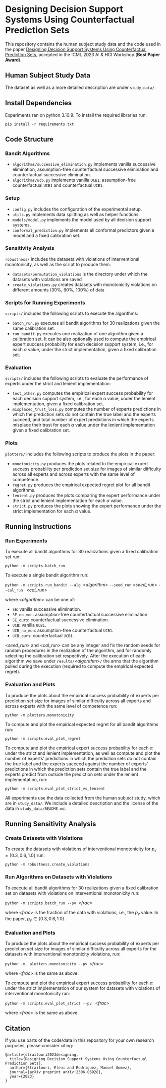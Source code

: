 # Designing Decision Support Systems Using Counterfactual Prediction Sets

This repository contains the human subject study data and the code used in the paper [Designing Decision Support Systems Using Counterfactual Prediction Sets](https://arxiv.org/abs/2306.03928), accepted in the ICML 2023 AI & HCI Workshop (**Best Paper Award**).

## **Human Subject Study Data**
The dataset as well as a more detailed description are under ```study_data/```.  

## **Install Dependencies**

Experiments ran on python 3.10.9. To install the required libraries run:

```pip install -r requirements.txt```


## **Code Structure**

### **Bandit Algorithms**
* ```algorithms/successive_elimination.py``` implements vanilla successive elimination, assumption-free counterfactual successive elimination and counterfactual successive elimination.
* ```algorithms/ucb.py``` implements vanilla $\texttt{UCB1}$, assumption-free counterfactual $\texttt{UCB1}$ and counterfactual $\texttt{UCB1}$.

### **Setup**
* ```config.py``` includes the configuration of the experimental setup.
* ```utils.py```  implements data splitting as well as helper functions.
* ```models/model.py``` implements the model used by all decision support systems.
* ```conformal_prediction.py``` implements all conformal predictors given a model and a fixed calibration set.

### **Sensitivity Analysis**
```robustness/``` includes the datasets with violations of interventional monotonicity, as well as the script to produce them:
* ```datasets/permutation_violations``` is the directory under which the datasets with violations are saved 
* ```create_violations.py``` creates datasets with monotonicity violations on different amounts (30%, 60%, 100%) of data

### **Scripts for Running Experiments**
```scripts/``` includes the following scripts to execute the algorithms:
* ```batch_run.py``` executes all bandit algorithms for 30 realizations given the same calibration set.
* ```run_bandit.py``` executes one realization of one algorithm given a calibration set. It can be also optionally used to compute the empirical expert success probability for each decision support system, i.e., for each $\alpha$ value, under the strict implementation, given a fixed calibration set.

### **Evaluation**
```scripts/``` includes the following scripts to evaluate the performance of experts under the strict and lenient implementation:
* ```test_other.py``` computes the empirical expert success probability for each decision support system, i.e., for each $\alpha$ value, under the lenient implementation, given a fixed calibration set.
* ```misplaced_trust_loss.py``` computes the number of experts predictions in which the prediction sets do not contain the true label and the experts succeed, and total number of expert predictions in which the experts misplace their trust for each $\alpha$ value under the lenient implementation given a fixed calibration set.

### **Plots**
```plotters/``` includes the following scripts to produce the plots in the paper:
* ```monotonicity.py``` produces the plots related to the empirical expert success probability per prediction set size for images of similar difficulty across all experts and across experts with the same level of competence.
* ```regret.py``` produces the empirical expected regret plot for all bandit algorithms.
* ```lenient.py``` produces the plots comparing the expert performance under the strict and lenient implementation for each $\alpha$ value.
* ```strict.py``` produces the plots showing the expert performance under the strict
implementation for each $\alpha$ value.

## **Running Instructions**

### **Run Experiments**
To execute all bandit algorithms for 30 realizations given a fixed calibration set run:

```python -m scripts.batch_run```

To execute a single bandit algorithm run:

```python -m scripts.run_bandit --alg ```<*algorithm*> ``` --seed_run ``` <*seed_run*> ```--cal_run ``` <*cal_run*>

where <*algorithm*> can be one of:
* ```SE```: vanilla successive elimination.
* ```SE_no_mon```: assumption-free counterfactual successive elimination.
* ```SE_ours```: counterfactual successive elimination.
* ```UCB```: vanilla $\texttt{UCB1}$.
* ```UCB_no_mon```: assumption-free counterfactual $\texttt{UCB1}$.
* ```UCB_ours```: counterfactual $\texttt{UCB1}$.

<*seed_run*> and <*cal_run*> can be any integer and fix the random seeds for  random procedures in the realization of the algorithm, and for randomly selecting the calibration set respectively. After the execution of each algorithm we save under ```results/```<*algorithm*>```/``` the arms that the algorithm pulled during the execution (required to compute the empirical expected regret).  

### **Evaluation and Plots** 
To produce the plots about the empirical success probability of experts per prediction set size for images of similar difficulty across all experts and across experts with the same level of competence run:

```python -m plotters.monotonicity```

To compute and plot the empirical expected regret for all bandit algorithms run:

```python -m scripts.eval_plot_regret```

To compute and plot the empirical expert success probability for each $\alpha$ under the strict and lenient implementation, as well as compute and plot the number of experts' predictions in which the prediction sets do not contain the true label and the experts succeed against the number of experts' predictions in which the prediction sets contain the true label and the experts predict from outside the prediction sets under the lenient implementation, run:


```python -m scripts.eval_plot_strict_vs_lenient```

All experiments use the data collected from the human subject study, which are in ```study_data/```. We include a detailed description and the license of the data in ```study_data/README.md```.


## **Running Sensitivity Analysis** 

### **Create Datasets with Violations**
To create the datasets with violations of interventional monotonicity for $p_v=\{0.3, 0.6, 1.0\}$
run:

```python -m robustness.create_violations```

### **Run Algorithms on Datasets with Violations** 
To execute all bandit algorithms for 30 realizations given a fixed calibration set
on datasets with violations on interventional monotonicity run:

```python -m scripts.batch_run --pv ```<*frac*>

where <*frac*> is the fraction of the data with violations, i.e., the $p_v$ value. In the paper, $p_v \in \{0.3, 0.6, 1.0\}$.

### **Evaluation and Plots**
To produce the plots about the empirical success probability of experts per prediction set size for images of similar difficulty across all experts for the datasets with interventional monotonicity violations, run:

```python -m  plotters.monotonicity --pv ```<*frac*>

where <*frac*> is the same as above.

To compute and plot the empirical expert success probability for each $\alpha$ under the strict implementation of our system for datasets with violations of interventional monotonicity run:

```python -m scripts.eval_plot_strict --pv ``` <*frac*>

where <*frac*> is the same as above. 

## **Citation**

If you use parts of the code/data in this repository for your own research purposes, please consider citing:

```
@article{straitouri2023designing,
  title={Designing Decision Support Systems Using Counterfactual Prediction Sets},
  author={Straitouri, Eleni and Rodriguez, Manuel Gomez},
  journal={arXiv preprint arXiv:2306.03928},
  year={2023}
}
```